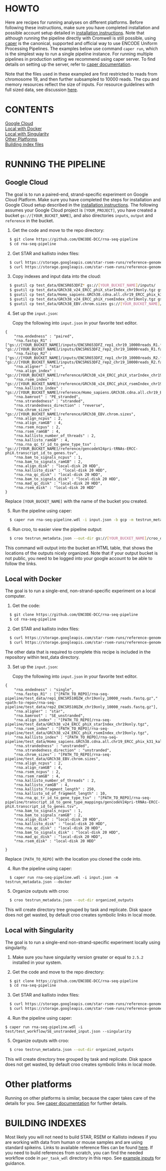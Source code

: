 # HOWTO

Here are recipes for running analyses on different platforms.
Before following these instructions, make sure you have completed installation and possible account setup detailed in [installation instructions](installation.md). Note that although running the pipeline directly with Cromwell is still possible, using [caper](https://github.com/ENCODE-DCC/caper) is the canonical, supported and official way to use ENCODE Uniform Processing Pipelines. The examples below use command `caper run`, which is the simplest way to run a single pipeline instance. For running multiple pipelines in production setting we recommend using caper server. To find details on setting up the server, refer to [caper documentation](https://github.com/ENCODE-DCC/caper/blob/master/DETAILS.md#usage).

Note that the files used in these exampled are first restricted to reads from chromosome 19, and then further subsampled to 10000 reads. The cpu and memory resources reflect the size of inputs. For resource guidelines with full sized data, see discussion [here](reference.md#note-about-resources).


# CONTENTS

[Google Cloud](howto.md#google-cloud)  
[Local with Docker](howto.md#local-with-docker)  
[Local with Singularity](howto.md#local-with-singularity)  
[Other Platforms](howto.md#other-platforms)  
[Building index files](howto.md#building-indexes)  

# RUNNING THE PIPELINE

## Google Cloud

The goal is to run a paired-end, strand-specific experiment on Google Cloud Platform.
Make sure you have completed the steps for installation and Google Cloud setup described in the [installation instructions](installation.md#google-cloud). The following assumes your Google Cloud project is `[YOUR_PROJECT]`, you have created a bucket `gs://[YOUR_BUCKET_NAME]`, and also directories `inputs`, `output` and `reference` in the bucket.

1. Get the code and move to the repo directory:

```bash
  $ git clone https://github.com/ENCODE-DCC/rna-seq-pipeline
  $ cd rna-seq-pipeline
```

2. Get STAR and kallisto index files:

```bash
  $ curl https://storage.googleapis.com/star-rsem-runs/reference-genomes/GRCh38_v24_ERCC_phiX_starIndex_chr19only.tgz -o test_data/GRCh38_v24_ERCC_phiX_starIndex_chr19only.tgz
  $ curl https://storage.googleapis.com/star-rsem-runs/reference-genomes/Homo_sapiens.GRCh38.cdna.all.chr19_ERCC_phix_k31_kallisto.idx -o test_data/Homo_sapiens.GRCh38.cdna.all.chr19_ERCC_phix_k31_kallisto.idx
```

3. Copy indexes and input data into the cloud:

```bash
  $ gsutil cp test_data/ENCSR653DFZ* gs://[YOUR_BUCKET_NAME]/inputs/
  $ gsutil cp test_data/GRCh38_v24_ERCC_phiX_starIndex_chr19only.tgz gs://[YOUR_BUCKET_NAME]/reference/
  $ gsutil cp test_data/Homo_sapiens.GRCh38.cdna.all.chr19_ERCC_phix_k31_kallisto.idx gs://[YOUR_BUCKET_NAME]/reference/
  $ gsutil cp test_data/GRCh38_v24_ERCC_phiX_rsemIndex_chr19only.tgz gs://[YOUR_BUCKET_NAME]/reference/
  $ gsutil cp test_data/GRCh38_EBV.chrom.sizes gs://[YOUR_BUCKET_NAME]/reference/
```

4. Set up the `input.json`:

    Copy the following into `input.json` in your favorite text editor.

```
{
    "rna.endedness" : "paired",
    "rna.fastqs_R1" : ["gs://[YOUR_BUCKET_NAME]/inputs/ENCSR653DFZ_rep1_chr19_10000reads_R1.fastq.gz", "gs://[YOUR_BUCKET_NAME]/inputs/ENCSR653DFZ_rep2_chr19_10000reads_R1.fastq.gz"],
    "rna.fastqs_R2" : ["gs://[YOUR_BUCKET_NAME]/inputs/ENCSR653DFZ_rep1_chr19_10000reads_R2.fastq.gz", "gs://[YOUR_BUCKET_NAME]/inputs/ENCSR653DFZ_rep2_chr19_10000reads_R2.fastq.gz"],
    "rna.aligner" : "star",
    "rna.align_index" : "gs://[YOUR_BUCKET_NAME]/reference/GRCh38_v24_ERCC_phiX_starIndex_chr19only.tgz",
    "rna.rsem_index" : "gs://[YOUR_BUCKET_NAME]/reference/GRCh38_v24_ERCC_phiX_rsemIndex_chr19only.tgz",
    "rna.kallisto_index" : "gs://[YOUR_BUCKET_NAME]/reference/Homo_sapiens.GRCh38.cdna.all.chr19_ERCC_phix_k31_kallisto.idx",
    "rna.bamroot" : "PE_stranded",
    "rna.strandedness" : "stranded",
    "rna.strandedness_direction" : "reverse",
    "rna.chrom_sizes" : "gs://[YOUR_BUCKET_NAME]/reference/GRCh38_EBV.chrom.sizes",
    "rna.align_ncpus" : 2,
    "rna.align_ramGB" : 4,
    "rna.rsem_ncpus" : 2,
    "rna.rsem_ramGB" : 4,
    "rna.kallisto_number_of_threads" : 2,
    "rna.kallisto_ramGB" : 4,
    "rna.rna_qc_tr_id_to_gene_type_tsv" : "gs://[YOUR_BUCKET_NAME]/reference/gencodeV24pri-tRNAs-ERCC-phiX.transcript_id_to_genes.tsv",
    "rna.bam_to_signals_ncpus" : 1,
    "rna.bam_to_signals_ramGB" : 2,
    "rna.align_disk" : "local-disk 20 HDD",
    "rna.kallisto_disk" : "local-disk 20 HDD",
    "rna.rna_qc_disk" : "local-disk 20 HDD",
    "rna.bam_to_signals_disk" : "local-disk 20 HDD",
    "rna.mad_qc_disk" : "local-disk 20 HDD",
    "rna.rsem_disk" : "local-disk 20 HDD"
}
```

Replace `[YOUR_BUCKET_NAME]` with the name of the bucket you created.

5. Run the pipeline using caper:

```bash
  $ caper run rna-seq-pipeline.wdl -i input.json -b gcp -m testrun_metadata.json
```

6. Run croo, to easier view the pipeline output:

```bash
  $ croo testrun_metadata.json --out-dir gs://[YOUR_BUCKET_NAME]/croo_out
```

This command will output into the bucket an HTML table, that shows the locations of the outputs nicely organized. Note that if your output bucket is not public, you need to be logged into your google account to be able to follow the links.


## Local with Docker

The goal is to run a single-end, non-strand-specific experiment on a local computer.

1. Get the code:

```bash
  $ git clone https://github.com/ENCODE-DCC/rna-seq-pipeline
  $ cd rna-seq-pipeline
```

2. Get STAR and kallisto index files:

```bash
  $ curl https://storage.googleapis.com/star-rsem-runs/reference-genomes/GRCh38_v24_ERCC_phiX_starIndex_chr19only.tgz -o test_data/GRCh38_v24_ERCC_phiX_starIndex_chr19only.tgz
  $ curl https://storage.googleapis.com/star-rsem-runs/reference-genomes/Homo_sapiens.GRCh38.cdna.all.chr19_ERCC_phix_k31_kallisto.idx -o test_data/Homo_sapiens.GRCh38.cdna.all.chr19_ERCC_phix_k31_kallisto.idx
```

The other data that is required to complete this recipe is included in the repository within test_data directory.

3. Set up the `input.json`:

    Copy the following into `input.json` in your favorite text editor.

```
{
    "rna.endedness" : "single",
    "rna.fastqs_R1" : ["[PATH_TO_REPO]/rna-seq-pipeline/test_data/rep1_ENCSR510QZW_chr19only_10000_reads.fastq.gz","<path-to-repo>/rna-seq-pipeline/test_data/rep2_ENCSR510QZW_chr19only_10000_reads.fastq.gz"],
    "rna.aligner" : "star",
    "rna.bamroot" : "SE_unstranded",
    "rna.align_index" : "[PATH_TO_REPO]/rna-seq-pipeline/test_data/GRCh38_v24_ERCC_phiX_starIndex_chr19only.tgz",
    "rna.rsem_index" : "[PATH_TO_REPO]/rna-seq-pipeline/test_data/GRCh38_v24_ERCC_phiX_rsemIndex_chr19only.tgz",
    "rna.kallisto_index" : "[PATH_TO_REPO]/rna-seq-pipeline/test_data/Homo_sapiens.GRCh38.cdna.all.chr19_ERCC_phix_k31_kallisto.idx",
    "rna.strandedness" : "unstranded",
    "rna.strandedness_direction" : "unstranded",
    "rna.chrom_sizes" : "[PATH_TO_REPO]/rna-seq-pipeline/test_data/GRCh38_EBV.chrom.sizes",
    "rna.align_ncpus" : 2,
    "rna.align_ramGB" : 4,
    "rna.rsem_ncpus" : 2,
    "rna.rsem_ramGB" : 4,
    "rna.kallisto_number_of_threads" : 2,
    "rna.kallisto_ramGB" : 4,
    "rna.kallisto_fragment_length" : 250,
    "rna.kallisto_sd_of_fragment_length" : 10,
    "rna.rna_qc_tr_id_to_gene_type_tsv" : "[PATH_TO_REPO]/rna-seq-pipeline/transcript_id_to_gene_type_mappings/gencodeV24pri-tRNAs-ERCC-phiX.transcript_id_to_genes.tsv",
    "rna.bam_to_signals_ncpus" : 1,
    "rna.bam_to_signals_ramGB" : 2,
    "rna.align_disk" : "local-disk 20 HDD",
    "rna.kallisto_disk" : "local-disk 20 HDD",
    "rna.rna_qc_disk" : "local-disk 20 HDD",
    "rna.bam_to_signals_disk" : "local-disk 20 HDD",
    "rna.mad_qc_disk" : "local-disk 20 HDD",
    "rna.rsem_disk" : "local-disk 20 HDD"

}
```

Replace `[PATH_TO_REPO]` with the location you cloned the code into.


4. Run the pipeline using caper:

```
  $ caper run rna-seq-pipeline.wdl -i input.json -m testrun_metadata.json --docker
```

5. Organize outputs with croo:

```bash
  $ croo testrun_metadata.json --out-dir organized_outputs
```

This will create directory tree grouped by task and replicate. Disk space does not get wasted, by default croo creates symbolic links in local mode.

## Local with Singularity

The goal is to run a single-end non-strand-specific experiment locally using singularity.

1. Make sure you have singularity version greater or equal to `2.5.2` installed in your system.

2. Get the code and move to the repo directory:

```bash
  $ git clone https://github.com/ENCODE-DCC/rna-seq-pipeline
  $ cd rna-seq-pipeline
```

3. Get STAR and kallisto index files:

```bash
  $ curl https://storage.googleapis.com/star-rsem-runs/reference-genomes/GRCh38_v24_ERCC_phiX_starIndex_chr19only.tgz -o test_data/GRCh38_v24_ERCC_phiX_starIndex_chr19only.tgz
  $ curl https://storage.googleapis.com/star-rsem-runs/reference-genomes/Homo_sapiens.GRCh38.cdna.all.chr19_ERCC_phix_k31_kallisto.idx -o test_data/Homo_sapiens.GRCh38.cdna.all.chr19_ERCC_phix_k31_kallisto.idx
```

4. Run the pipeline using caper:
```
$ caper run rna-seq-pipeline.wdl -i test/test_workflow/SE_unstranded_input.json --singularity
```

5. Organize outputs with croo:

```bash
  $ croo testrun_metadata.json --out-dir organized_outputs
```

This will create directory tree grouped by task and replicate. Disk space does not get wasted, by default croo creates symbolic links in local mode.


# Other platforms

Running on other platforms is similar, because the caper takes care of the details for you. See [caper documentation](https://github.com/ENCODE-DCC/caper#installation) for further details.

# BUILDING INDEXES

Most likely you will not need to build STAR, RSEM or Kallisto indexes if you are working with data from human or mouse samples and are using standard spikeins. Links to available reference files can be found [here](reference.md#genome-reference-files). If you need to build references from scratch, you can find the needed workflow code in `per_task_wdl` directory in this repo. See [example inputs](reference.md#note-about-resources) for guidance.
